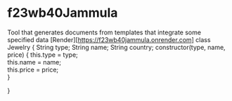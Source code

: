 # f23wb40Jammula
Tool that generates documents from templates that integrate some specified data
[Render][https://f23wb40jammula.onrender.com]
class Jewelry {
    String type;
    String name;
    String country;
  constructor(type, name, price) {
    this.type = type;         
    this.name = name;      
    this.price = price;  
  }

}